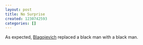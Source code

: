 ```yaml
---
layout: post
title: No Surprise
created: 1230742593
categories: []
---
```

As expected, <a href="http://www.nytimes.com/2008/12/31/us/31illinois.html">Blagojevich</a> replaced a black man with a black man.

